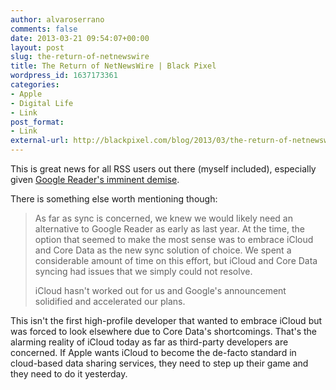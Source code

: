 ```yaml
---
author: alvaroserrano
comments: false
date: 2013-03-21 09:54:07+00:00
layout: post
slug: the-return-of-netnewswire
title: The Return of NetNewsWire | Black Pixel
wordpress_id: 1637173361
categories:
- Apple
- Digital Life
- Link
post_format:
- Link
external-url: http://blackpixel.com/blog/2013/03/the-return-of-netnewswire.html
---
```


This is great news for all RSS users out there (myself included), especially given [Google Reader's imminent demise](http://www.theverge.com/2013/3/13/4101144/google-shuts-down-reader-rss-aggregation-service).

There is something else worth mentioning though:



<blockquote>As far as sync is concerned, we knew we would likely need an alternative to Google Reader as early as last year. At the time, the option that seemed to make the most sense was to embrace iCloud and Core Data as the new sync solution of choice. We spent a considerable amount of time on this effort, but iCloud and Core Data syncing had issues that we simply could not resolve.

iCloud hasn't worked out for us and Google's announcement solidified and accelerated our plans.</blockquote>



This isn't the first high-profile developer that wanted to embrace iCloud but was forced to look elsewhere due to Core Data's shortcomings. That's the alarming reality of iCloud today as far as third-party developers are concerned. If Apple wants iCloud to become the de-facto standard in cloud-based data sharing services, they need to step up their game and they need to do it yesterday.
